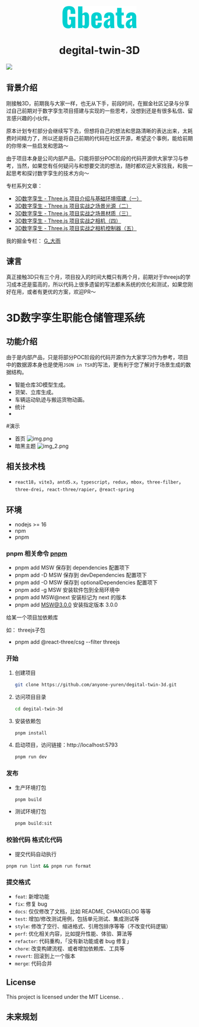 <div align="center">
<img src="logo.png" width="200px" alt="logo"/>
<h1>degital-twin-3D</h1>
</div>

<img width="auto" src="canvas.gif">

## 背景介绍
刚接触3D，前期我与大家一样，也无从下手，前段时间，在掘金社区记录与分享过自己前期对于数字孪生项目搭建与实现的一些思考，没想到还是有很多私信、留言感兴趣的小伙伴。

原本计划专栏部分会继续写下去，但想将自己的想法和思路清晰的表达出来，太耗费时间精力了，所以还是将自己前期的代码在社区开源，希望这个事例，能给前期的你带来一些启发和思路～

由于项目本身是公司内部产品，只能将部分POC阶段的代码开源供大家学习与参考，当然，如果您有任何疑问与和想要交流的想法，随时都欢迎大家找我，和我一起思考和探讨数字孪生的技术方向～

专栏系列文章：
- [3D数字孪生 - Three.js 项目介绍与基础环境搭建（一）](https://juejin.cn/post/7244894506305536057)
 - [3D数字孪生 - Three.js 项目实战之场景光源（二）](https://juejin.cn/post/7246316652048269373)
 - [3D数字孪生 - Three.js 项目实战之场景材质（三）](https://juejin.cn/post/7246657502842945597)
 - [3D数字孪生 - Three.js 项目实战之相机（四）](https://juejin.cn/post/7248545082130169893)
 - [3D数字孪生 - Three.js 项目实战之相机控制器（五）](https://juejin.cn/post/7250318500882432057)



我的掘金专栏： [G_大雨](https://juejin.cn/column/7244783947820040253)

## 谏言
真正接触3D只有三个月，项目投入的时间大概只有两个月，前期对于threejs的学习成本还是蛮高的，所以代码上很多遗留的写法都未系统的优化和测试，如果您刚好在用，或者有更优的方案，欢迎PR～

# 3D数字孪生职能仓储管理系统



## 功能介绍
由于是内部产品，只是将部分POC阶段的代码开源作为大家学习作为参考，项目中的数据源本身也是使用`JSON in TSX`的写法，更有利于您了解对于场景生成的数据结构。
- 智能仓库3D模型生成。
- 货架、立库生成。
- 车辆运动轨迹与搬运货物动画。
- 统计
- 

#演示
- 首页
  ![img.png](img.png)
- 暗黑主题
  ![img_2.png](img_2.png)

## 相关技术栈

- `react18`，`vite3`，`antd5.x`，`typescript`，`redux`，`mbox`，`three-filber`，`three-drei`，`react-three/rapier`，`@react-spring`

## 环境

- nodejs >= 16
- npm
- pnpm

### pnpm 相关命令 [pnpm](https://www.pnpm.cn/cli/add)

- pnpm add MSW 保存到 dependencies 配置项下
- pnpm add -D MSW 保存到 devDependencies 配置项下
- pnpm add -O MSW 保存到 optionalDependencies 配置项下
- pnpm add -g MSW 安装软件包到全局环境中
- pnpm add MSW@next 安装标记为 next 的版本
- pnpm add MSW@3.0.0 安装指定版本 3.0.0

给某一个项目加依赖库

如： threejs子包

- pnpm add @react-three/csg --filter threejs


### 开始

1. 创建项目
   ```bash
   git clone https://github.com/anyone-yuren/degital-twin-3d.git
   ```
2. 访问项目目录
   ```bash
   cd degital-twin-3d
   ```
3. 安装依赖包
   ```bash
   pnpm install
   ```
4. 启动项目，访问链接：http://localhost:5793
   ```bash
   pnpm run dev
   ```

### 发布

- 生产环境打包
  ```bash
  pnpm build
  ```
- 测试环境打包
  ```bash
  pnpm build:sit
  ```


### 校验代码 格式化代码

- 提交代码自动执行

```bash
pnpm run lint && pnpm run format
```

### 提交格式

- `feat`: 新增功能
- `fix`: 修复 bug
- `docs`: 仅仅修改了文档，比如 README, CHANGELOG 等等
- `test`: 增加/修改测试用例，包括单元测试、集成测试等
- `style`: 修改了空行、缩进格式、引用包排序等等（不改变代码逻辑）
- `perf`: 优化相关内容，比如提升性能、体验、算法等
- `refactor`: 代码重构，「没有新功能或者 bug 修复」
- `chore`: 改变构建流程、或者增加依赖库、工具等
- `revert`: 回滚到上一个版本
- `merge`: 代码合并

## License

This project is licensed under the MIT License. .

## 未来规划



